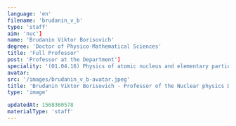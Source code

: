 ```yaml
---
language: 'en'
filename: 'brudanin_v_b'
type: 'staff'
aim: 'nuc']
name: 'Brudanin Viktor Borisovich'
degree: 'Doctor of Physico-Mathematical Sciences'
title: 'Full Professor'
post: 'Professor at the Department']
speciality: '(01.04.16) Physics of atomic nucleus and elementary particles'
avatar:
src: '/images/brudanin_v_b-avatar.jpeg'
title: 'Brudanin Viktor Borisovich - Professor of the Nuclear physics Department'
type: 'image'

updatedAt: 1568360578
materialType: 'staff'
---
```



